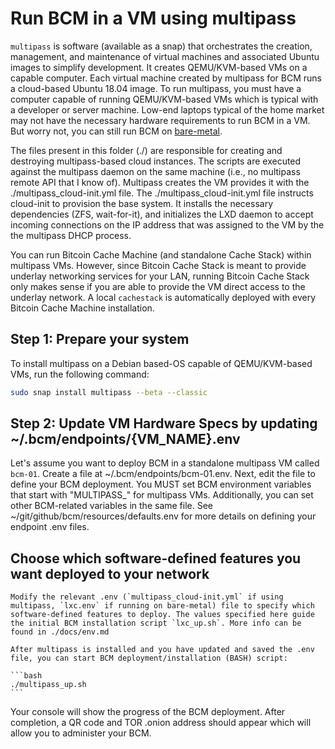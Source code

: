 # Run BCM in a VM using multipass

`multipass` is software (available as a snap) that orchestrates the creation, management, and maintenance of virtual machines and associated Ubuntu images to simplify development. It creates QEMU/KVM-based VMs on a capable computer. Each virtual machine created by multipass for BCM runs a cloud-based Ubuntu 18.04 image. To run multipass, you must have a computer capable of running QEMU/KVM-based VMs which is typical with a developer or server machine. Low-end laptops typical of the home market may not have the necessary hardware requirements to run BCM in a VM. But worry not, you can still run BCM on [bare-metal](./lxd/README.md).

The files present in this folder (./) are responsible for creating and destroying multipass-based cloud instances. The scripts are executed against the multipass daemon on the same machine (i.e., no multipass remote API that I know of). Multipass creates the VM provides it with the ./multipass_cloud-init.yml file. The ./multipass_cloud-init.yml file instructs cloud-init to provision the base system. It installs the necessary dependencies (ZFS, wait-for-it), and initializes the LXD daemon to accept incoming connections on the IP address that was assigned to the VM by the the multipass DHCP process.

You can run Bitcoin Cache Machine (and standalone Cache Stack) within multipass VMs. However, since Bitcoin Cache Stack is meant to provide underlay networking services for your LAN, running Bitcoin Cache Stack only makes sense if you are able to provide the VM direct access to the underlay network. A local `cachestack` is automatically deployed with every Bitcoin Cache Machine installation.

## Step 1: Prepare your system

To install multipass on a Debian based-OS capable of QEMU/KVM-based VMs, run the following command:

```bash
sudo snap install multipass --beta --classic
```

## Step 2: Update VM Hardware Specs by updating ~/.bcm/endpoints/{VM_NAME}.env

Let's assume you want to deploy BCM in a standalone multipass VM called `bcm-01`. Create a file at ~/.bcm/endpoints/bcm-01.env. Next, edit the file to define your BCM deployment.  You MUST set BCM environment variables that start with "MULTIPASS_" for multipass VMs. Additionally, you can set other BCM-related variables in the same file. See ~/git/github/bcm/resources/defaults.env for more details on defining your endpoint .env files.

## Choose which software-defined features you want deployed to your network

    Modify the relevant .env (`multipass_cloud-init.yml` if using multipass, `lxc.env` if running on bare-metal) file to specify which software-defined features to deploy. The values specified here guide the initial BCM installation script `lxc_up.sh`. More info can be found in ./docs/env.md

    After multipass is installed and you have updated and saved the .env file, you can start BCM deployment/installation (BASH) script:

    ```bash
    ./multipass_up.sh
    ```

Your console will show the progress of the BCM deployment. After completion, a QR code and TOR .onion address should appear which will allow you to administer your BCM.
